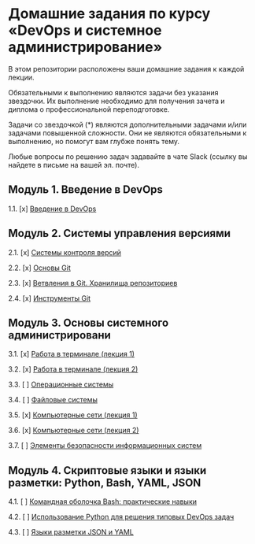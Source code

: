 # Домашние задания по курсу «DevOps и системное администрирование»

В этом репозитории расположены ваши домашние задания к каждой лекции. 

Обязательными к выполнению являются задачи без указания звездочки. Их выполнение необходимо для получения зачета и диплома о профессиональной переподготовке.

Задачи со звездочкой (*) являются дополнительными задачами и/или задачами повышенной сложности. Они не являются обязательными к выполнению, но помогут вам глубже понять тему.

Любые вопросы по решению задач задавайте в чате Slack (ссылку вы найдете в письме на вашей эл. почте).

## Модуль 1. Введение в DevOps

1.1. [x] [Введение в DevOps](01-intro-01/README.md)

## Модуль 2. Системы управления версиями

2.1. [x] [Системы контроля версий](02-git-01-vcs/README.md)

2.2. [x] [Основы Git](02-git-02-base/README.md)

2.3. [x] [Ветвления в Git. Хранилища репозиториев](02-git-03-branching/README.md)

2.4. [x] [Инструменты Git](02-git-04-tools/README.md)

## Модуль 3. Основы системного администрировани

3.1. [x] [Работа в терминале (лекция 1)](03-sysadmin-01-terminal/README.md)

3.2. [x] [Работа в терминале (лекция 2)](03-sysadmin-02-terminal/README.md)

3.3. [ ] [Операционные системы](03-sysadmin-03-os.md) 

3.4. [ ] [Файловые системы](03-sysadmin-04-fs.md) 

3.5. [x] [Компьютерные сети (лекция 1)](03-sysadmin-05-net/03-sysadmin-05-net_pt1.md)

3.6. [х] [Компьютерные сети (лекция 2)](https://github.com/netology-code/sysadm-homeworks/blob/master/03-sysadmin-06-net/README.md)

3.7. [ ] [Элементы безопасности информационных систем](03-sysadmin-07-security.md)

## Модуль 4. Скриптовые языки и языки разметки: Python, Bash, YAML, JSON

4.1. [ ] [Командная оболочка Bash: практические навыки](04-script-01-bash.md)

4.2. [ ] [Использование Python для решения типовых DevOps задач](04-script-02-py.md)

4.3. [ ] [Языки разметки JSON и YAML](04-script-03-yaml.md)
